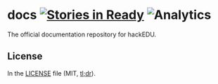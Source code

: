 # docs [![Stories in Ready](https://badge.waffle.io/hackedu/docs.png?label=ready&title=Ready)](https://waffle.io/hackedu/docs) ![Analytics](https://ga-beacon.appspot.com/UA-47724303-2/docs/readme?pixel)

The official documentation repository for hackEDU.

## License

In the [LICENSE](LICENSE) file
(MIT, [tl;dr](https://tldrlegal.com/license/mit-license)).
